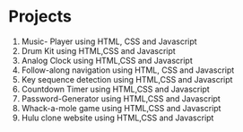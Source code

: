 # Projects

1. Music- Player using HTML, CSS and Javascript
2. Drum Kit using HTML,CSS and Javascript
3. Analog Clock using HTML,CSS and Javascript
4. Follow-along navigation using HTML, CSS and Javascript
5. Key sequence detection using HTML,CSS and Javascript
6. Countdown Timer using HTML,CSS and Javascript
7. Password-Generator using HTML,CSS and Javascript
8. Whack-a-mole game using HTML,CSS and Javascript
9. Hulu clone website using HTML,CSS and Javascript
